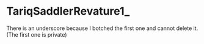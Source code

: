 # TariqSaddlerRevature1_
There is an underscore because I botched the first one and cannot delete it. (The first one is private)
